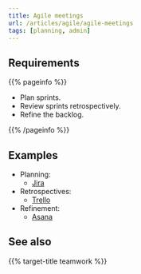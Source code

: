 ```yaml
---
title: Agile meetings
url: /articles/agile/agile-meetings
tags: [planning, admin]
---
```


## Requirements

{{% pageinfo %}}

* Plan sprints.
* Review sprints retrospectively.
* Refine the backlog.

{{% /pageinfo %}}

## Examples

* Planning:
  * [Jira](https://www.atlassian.com/agile/scrum/sprint-planning)
* Retrospectives:
  * [Trello](https://trello.com)
* Refinement:
  * [Asana](https://asana.com/resources/backlog-refinement)

## See also

{{% target-title teamwork %}}
